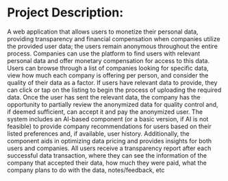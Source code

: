# Project Description:

A web application that allows users to monetize their personal data, providing
transparency and financial compensation when companies utilize the provided user data; the
users remain anonymous throughout the entire process. Companies can use the platform to find
users with relevant personal data and offer monetary compensation for access to this data.
Users can browse through a list of companies looking for specific data, view how much each
company is offering per person, and consider the quality of their data as a factor. If users have
relevant data to provide, they can click or tap on the listing to begin the process of uploading the
required data. Once the user has sent the relevant data, the company has the opportunity to
partially review the anonymized data for quality control and, if deemed sufficient, can accept it
and pay the anonymized user. The system includes an AI-based component (or a basic version,
if AI is not feasible) to provide company recommendations for users based on their listed
preferences and, if available, user history. Additionally, the component aids in optimizing data
pricing and provides insights for both users and companies. All users receive a transparency
report after each successful data transaction, where they can see the information of the
company that accepted their data, how much they were paid, what the company plans to do
with the data, notes/feedback, etc
